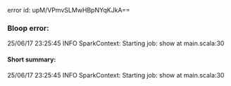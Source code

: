 error id: upM/VPmvSLMwHBpNYqKJkA==
### Bloop error:

25/06/17 23:25:45 INFO SparkContext: Starting job: show at main.scala:30
#### Short summary: 

25/06/17 23:25:45 INFO SparkContext: Starting job: show at main.scala:30